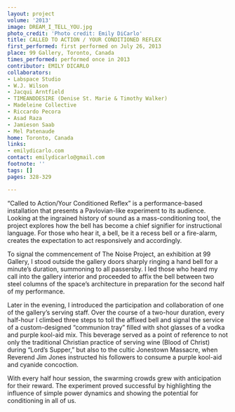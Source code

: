```yaml
---
layout: project
volume: '2013'
image: DREAM_I_TELL_YOU.jpg
photo_credit: 'Photo credit: Emily DiCarlo'
title: CALLED TO ACTION / YOUR CONDITIONED REFLEX
first_performed: first performed on July 26, 2013
place: 99 Gallery, Toronto, Canada
times_performed: performed once in 2013
contributor: EMILY DICARLO
collaborators:
- Labspace Studio
- W.J. Wilson
- Jacqui Arntfield
- TIMEANDDESIRE (Denise St. Marie & Timothy Walker)
- Madeleine Collective
- Riccardo Pecora
- Asad Raza
- Jamieson Saab
- Mel Patenaude
home: Toronto, Canada
links:
- emilydicarlo.com
contact: emilydicarlo@gmail.com
footnote: ''
tags: []
pages: 328-329

---
```


“Called to Action/Your Conditioned Reflex” is a performance-based installation that presents a Pavlovian-like experiment to its audience. Looking at the ingrained history of sound as a mass-conditioning tool, the project explores how the bell has become a chief signifier for instructional language. For those who hear it, a bell, be it a recess bell or a fire-alarm, creates the expectation to act responsively and accordingly.

To signal the commencement of The Noise Project, an exhibition at 99 Gallery, I stood outside the gallery doors sharply ringing a hand bell for a minute’s duration, summoning to all passersby. I led those who heard my call into the gallery interior and proceeded to affix the bell between two steel columns of the space’s architecture in preparation for the second half of my performance.

Later in the evening, I introduced the participation and collaboration of one of the gallery’s serving staff. Over the course of a two-hour duration, every half-hour I climbed three steps to toll the affixed bell and signal the service of a custom-designed “communion tray” filled with shot glasses of a vodka and purple kool-aid mix. This beverage served as a point of reference to not only the traditional Christian practice of serving wine (Blood of Christ) during “Lord’s Supper,” but also to the cultic Jonestown Massacre, when Reverend Jim Jones instructed his followers to consume a purple kool-aid and cyanide concoction.

With every half hour session, the swarming crowds grew with anticipation for their reward. The experiment proved successful by highlighting the influence of simple power dynamics and showing the potential for conditioning in all of us.

